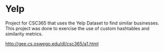 # Yelp

Project for CSC365 that uses the Yelp Dataset to find similar businesses. 
This project was done to exercise the use of custom hashtables and similarity metrics.

http://gee.cs.oswego.edu/dl/csc365/a1.html
